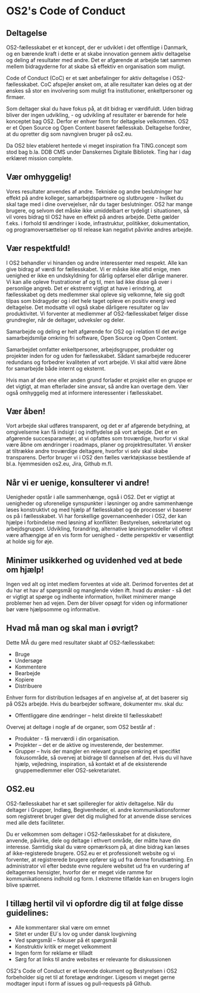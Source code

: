 # OS2's Code of Conduct

## Deltagelse

OS2-fællesskabet er et koncept, der er udviklet i det offentlige i Danmark, og en bærende kraft i dette er at skabe innovation gennem aktiv deltagelse og deling af resultater med andre. Det er afgørende at arbejde tæt sammen mellem bidragyderne for at skabe så effektiv en organisation som muligt.

Code of Conduct (CoC) er et sæt anbefalinger for aktiv deltagelse i OS2-fællesskabet. CoC afspejler ønsket om, at alle resultater kan deles og at der ønskes så stor en involvering som muligt fra institutioner, enkeltpersoner og firmaer.

Som deltager skal du have fokus på, at dit bidrag er værdifuldt. Uden bidrag bliver der ingen udvikling, - og udvikling af resultater er bærende for hele konceptet bag OS2. Derfor er enhver form for deltagelse velkommen. OS2 er et Open Source og Open Content baseret fællesskab. Deltagelse fordrer, at du opretter dig som navngiven bruger på os2.eu.

Da OS2 blev etableret hentede vi meget inspiration fra TING.concept som stod bag b.la. DDB CMS under Danskernes Digitale Bibliotek. Ting har i dag erklæret mission complete.

## Vær omhyggelig!

Vores resultater anvendes af andre. Tekniske og andre beslutninger har effekt på andre kolleger, samarbejdspartnere og slutbrugere - hvilket du skal tage med i dine overvejelser, når du tager beslutninger. OS2 har mange brugere, og selvom det måske ikke umiddelbart er tydeligt i situationen, så vil vores bidrag til OS2 have en effekt på andres arbejde. Dette gælder f.eks. i forhold til ændringer i kode, infrastruktur, politikker, dokumentation, og programoversættelser op til release kan negativt påvirke andres arbejde.

## Vær respektfuld!

I OS2 behandler vi hinanden og andre interessenter med respekt. Alle kan give bidrag af værdi for fællesskabet. Vi er måske ikke altid enige, men uenighed er ikke en undskyldning for dårlig opførsel eller dårlige manerer. Vi kan alle opleve frustrationer af og til, men lad ikke disse gå over i personlige angreb. Det er ekstremt vigtigt at have i erindring, at fællesskabet og dets medlemmer skal opleve sig velkomne, føle sig godt tilpas som bidragyder og i det hele taget opleve en positiv energi ved deltagelse. Det modsatte vil også skabe dårligere resultater og lav produktivitet. Vi forventer at medlemmer af OS2-fællesskabet følger disse grundregler, når de deltager, udveksler og deler.

Samarbejde og deling er helt afgørende for OS2 og i relation til det øvrige samarbejdsmiljø omkring fri software, Open Source og Open Content.

Samarbejdet omfatter enkeltpersoner, arbejdsgrupper, produkter og projekter inden for og uden for fællesskabet. Sådant samarbejde reducerer redundans og forbedrer kvaliteten af vort arbejde. Vi skal altid være åbne for samarbejde både internt og eksternt.

Hvis man af den ene eller anden grund forlader et projekt eller en gruppe er det vigtigt, at man efterlader sine ansvar, så andre kan overtage dem. Vær også omhyggelig med at informere interessenter i fællesskabet.

## Vær åben!

Vort arbejde skal udføres transparent, og det er af afgørende betydning, at omgivelserne kan få indsigt i og indflydelse på vort arbejde. Det er en afgørende succesparameter, at vi opfattes som troværdige, hvorfor vi skal være åbne om ændringer i roadmaps, planer og projektresultater. Vi ønsker at tiltrække andre troværdige deltagere, hvorfor vi selv skal skabe transparens. Derfor bruger vi i OS2 den fælles værktøjskasse bestående af bl.a. hjemmesiden os2.eu, Jira, Github m.fl.

## Når vi er uenige, konsulterer vi andre!

Uenigheder opstår i alle sammenhænge, også i OS2. Det er vigtigt at uenigheder og uforenelige synspunkter i løsninger og andre sammenhænge løses konstruktivt og med hjælp af fællesskabet og de processer vi baserer os på i fællesskabet. Vi har forskellige governanceenheder i OS2, der kan hjælpe i forbindelse med løsning af konflikter: Bestyrelsen, sekretariatet og arbejdsgrupper. Udvikling, forandring, alternative løsningsmodeller vil oftest være afhængige af en vis form for uenighed  - dette perspektiv er væsentligt at holde sig for øje.

## Minimer usikkerhed og uvidenhed ved at bede om hjælp!

Ingen ved alt og intet medlem forventes at vide alt. Derimod forventes det at du har et hav af spørgsmål og manglende viden ift. hvad du ønsker - så det er vigtigt at spørge og indhente information, hvilket minimerer mange problemer hen ad vejen. Dem der bliver opsøgt for viden og informationer bør være hjælpsomme og informative.

## Hvad må man og skal man i øvrigt?

Dette MÅ du gøre med resultater skabt af OS2-fællesskabet:

* Bruge
* Undersøge
* Kommentere
* Bearbejde
* Kopiere
* Distribuere

Enhver form for distribution ledsages af en angivelse af, at det baserer sig på OS2s arbejde. Hvis du bearbejder software, dokumenter mv. skal du:

* Offentliggøre dine ændringer – helst direkte til fællesskabet!

Overvej at deltage i nogle af de organer, som OS2 består af :

* Produkter - få merværdi i din organisation.
* Projekter – det er de aktive og investerende, der bestemmer.
* Grupper – hvis der mangler en relevant gruppe omkring et specifikt fokusområde, så overvej at bidrage til dannelsen af det. Hvis du vil have hjælp, vejledning, inspiration, så kontakt et af de eksisterende gruppemedlemmer eller OS2-sekretariatet.

## OS2.eu

OS2-fællesskabet har et sæt spilleregler for aktiv deltagelse. Når du deltager i Grupper, Indlæg, Begivenheder, el. andre kommunikationsformer som registreret bruger giver det dig mulighed for at anvende disse services med alle dets faciliteter.

Du er velkommen som deltager i OS2-fællesskabet for at diskutere, anvende, påvirke, dele og deltage i ethvert område, der måtte have din interesse. Samtidig skal du være opmærksom på, at dine bidrag kan læses af ikke-registerede brugere. OS2.eu er et professionelt website og vi forventer, at registrerede brugere opfører sig ud fra denne forudsætning. En administrator vil efter bedste evne regulere websitet ud fra en vurdering af deltagernes hensigter, hvorfor der er meget vide ramme for kommunikationens indhold og form. I ekstreme tilfælde kan en brugers login blive spærret.

## I tillæg hertil vil vi opfordre dig til at følge disse guidelines:

* Alle kommentarer skal være om emnet
* Sitet er under EU´s lov og under dansk lovgivning
* Ved spørgsmål – fokuser på ét spørgsmål
* Konstruktiv kritik er meget velkomment
* Ingen form for reklame er tilladt
* Sørg for at links til andre websites er relevante for diskussionen


OS2's Code of Conduct er et levende dokument og Bestyrelsen i OS2 forbeholder sig ret til at foretage ændringer. Ligesom vi meget gerne modtager input i form af issues og pull-requests på Github.
